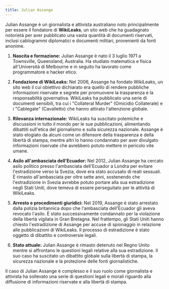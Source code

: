 ```yaml
---
title: Julian Assange
---
```


Julian Assange è un giornalista e attivista australiano noto principalmente per essere il fondatore di **WikiLeaks**, un sito web che ha guadagnato notorietà per aver pubblicato una vasta quantità di documenti riservati, inclusi cablogrammi diplomatici e documenti militari, provenienti da fonti anonime.

1. **Nascita e formazione:** Julian Assange è nato il 3 luglio 1971 a Townsville, Queensland, Australia. Ha studiato matematica e fisica all'Università di Melbourne e in seguito ha lavorato come programmatore e hacker etico.

2. **Fondazione di WikiLeaks:** Nel 2006, Assange ha fondato WikiLeaks, un sito web il cui obiettivo dichiarato era quello di rendere pubbliche informazioni riservate e segrete per promuovere la trasparenza e la responsabilità governativa. WikiLeaks ha pubblicato una serie di documenti sensibili, tra cui i "Collateral Murder" (Omicidio Collaterale) e i "Cablegate" (Cavalletto) che hanno attirato l'attenzione globale.

3. **Rilevanza internazionale:** WikiLeaks ha suscitato polemiche e discussioni in tutto il mondo per le sue pubblicazioni, alimentando dibattiti sull'etica del giornalismo e sulla sicurezza nazionale. Assange è stato elogiato da alcuni come un difensore della trasparenza e della libertà di stampa, mentre altri lo hanno condannato per aver divulgato informazioni riservate che avrebbero potuto mettere in pericolo vite umane.

4. **Asilo all'ambasciata dell'Ecuador:** Nel 2012, Julian Assange ha cercato asilo politico presso l'ambasciata dell'Ecuador a Londra per evitare l'estradizione verso la Svezia, dove era stato accusato di reati sessuali. È rimasto all'ambasciata per oltre sette anni, sostenendo che l'estradizione in Svezia avrebbe potuto portare alla sua estradizione negli Stati Uniti, dove temeva di essere perseguitato per le attività di WikiLeaks.

5. **Arresto e procedimenti giuridici:** Nel 2019, Assange è stato arrestato dalla polizia britannica dopo che l'ambasciata dell'Ecuador gli aveva revocato l'asilo. È stato successivamente condannato per la violazione della libertà vigilata in Gran Bretagna. Nel frattempo, gli Stati Uniti hanno chiesto l'estradizione di Assange per accuse di spionaggio in relazione alle pubblicazioni di WikiLeaks. Il processo di estradizione è stato oggetto di dibattito e controversie legali.

6. **Stato attuale:** Julian Assange è rimasto detenuto nel Regno Unito mentre si affrontano le questioni legali relative alla sua estradizione. Il suo caso ha suscitato un dibattito globale sulla libertà di stampa, la sicurezza nazionale e la protezione delle fonti giornalistiche.

Il caso di Julian Assange è complesso e il suo ruolo come giornalista e attivista ha sollevato una serie di questioni legali e morali riguardo alla diffusione di informazioni riservate e alla libertà di stampa.
